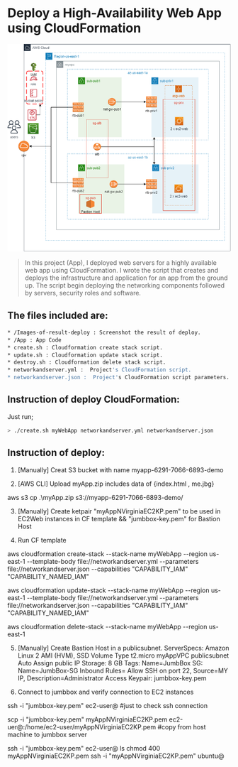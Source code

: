 # Deploy a High-Availability Web App using CloudFormation 

![img-1](Images-of-result-deploy/p2-schematicDesign.png)

> In this project (App), I deployed web servers for a highly available web app using CloudFormation.
> I wrote the script that creates and deploys the infrastructure and application for an app from the ground up.
> The script begin deploying the networking components followed by servers, security roles and software.

## The files included are:
```sh
* /Images-of-result-deploy : Screenshot the result of deploy.
* /App : App Code
* create.sh : Cloudformation create stack script. 
* update.sh : Cloudformation update stack script.
* destroy.sh : Cloudformation delete stack script.
* networkandserver.yml :  Project's CloudFormation script.
* networkandserver.json :  Project's CloudFormation script parameters.
```
## Instruction of deploy CloudFormation:

Just run;
```sh
> ./create.sh myWebApp networkandserver.yml networkandserver.json
```

## Instruction of deploy:

1. [Manually] Creat S3 bucket with name myapp-6291-7066-6893-demo

2. [AWS CLI] Upload myApp.zip includes data of {index.html , me.jbg}

aws s3 cp .\myApp.zip s3://myapp-6291-7066-6893-demo/

3. [Manually] Create ketpair "myAppNVirginiaEC2KP.pem" to be used in EC2Web instances in CF template && "jumbbox-key.pem" for Bastion Host

4. Run CF template

aws cloudformation create-stack  --stack-name myWebApp --region us-east-1 --template-body file://networkandserver.yml --parameters file://networkandserver.json --capabilities "CAPABILITY_IAM" "CAPABILITY_NAMED_IAM"
 
aws cloudformation update-stack  --stack-name myWebApp --region us-east-1 --template-body file://networkandserver.yml --parameters file://networkandserver.json --capabilities "CAPABILITY_IAM" "CAPABILITY_NAMED_IAM" 

aws cloudformation delete-stack  --stack-name myWebApp --region us-east-1  

5. [Manually] Create Bastion Host in a publicsubnet.
	ServerSpecs:
		Amazon Linux 2 AMI (HVM), SSD Volume Type
		t2.micro
		myAppVPC
		publicsubnet
		Auto Assign public IP
	Storage:
		8 GB
	Tags:
		Name=JumbBox
	SG:
		Name=JumbBox-SG
		Inbound Rules= Allow SSH on port 22, Source=MY IP, Description=Administrator Access
	Keypair:
		jumbbox-key.pem
		
6. Connect to jumbbox and verify connection to EC2 instances

ssh -i "jumbbox-key.pem" ec2-user@<JumbBox PublicIP>  #just to check ssh connection

scp -i "jumbbox-key.pem" myAppNVirginiaEC2KP.pem ec2-uer@<JumbBox PublicIP>:/home/ec2-user/myAppNVirginiaEC2KP.pem   #copy from host machine to jumbbox server

ssh -i "jumbbox-key.pem" ec2-user@<JumbBox PublicIP>
   ls
   chmod 400 myAppNVirginiaEC2KP.pem
   ssh -i "myAppNVirginiaEC2KP.pem" ubuntu@<EC2-PrivateIP>
